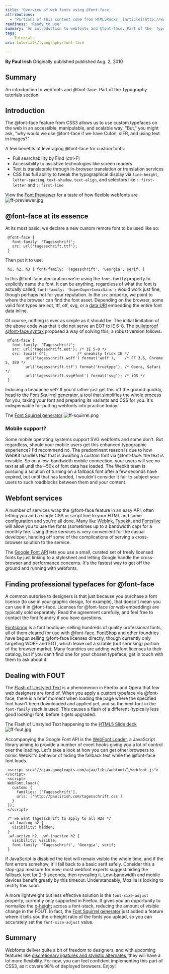 ```yaml
---
title: 'Overview of web fonts using @font-face'
attributions:
  - 'Portions of this content come from HTML5Rocks! [article](http://www.html5rocks.com/tutorials/webfonts/quick/)'
readiness: 'Ready to Use'
summary: 'An introduction to webfonts and @font-face. Part of the  Typography tutorials section.'
tags:
  - Tutorials
uri: tutorials/typography/font-face

---
```

**By Paul Irish**
Originally published published Aug. 2, 2010

## Summary

An introduction to webfonts and @font-face. Part of the Typography tutorials section.

## Introduction

The @font-face feature from CSS3 allows us to use custom typefaces on the web in an accessible, manipulable, and scalable way. "But," you might ask, "why would we use @font-face if we have Cufon, sIFR, and using text in images?"

A few benefits of leveraging @font-face for custom fonts:

-   Full searchability by Find (ctrl-F)
-   Accessibility to assistive technologies like screen readers
-   Text is translatable through in-browser translation or translation services
-   CSS has full ability to tweak the typographical display via `line-height`, `letter-spacing`, `text-shadow`, `text-align`, and selectors like `::first-letter` and `::first-line`

 View the [Font Previewer](http://code.google.com/webfonts/preview) for a taste of how flexible webfonts are ![ff-previewer.jpg](//static.webplatform.org/8/8b/ff-previewer.jpg)

## @font-face at its essence

At its most basic, we declare a new custom remote font to be used like so:

     @font-face {
       font-family: 'Tagesschrift';
       src: url('tagesschrift.ttf');
     }

Then put it to use:

     h1, h2, h3 { font-family: 'Tagesschrift', 'Georgia', serif; }

In this @font-face declaration we're using the `font-family` property to explicitly name the font. It can be anything, regardless of what the font is actually called; `font-family: 'SuperDuperComicSans';` would work just fine, though perhaps not for your reputation. In the `src` property, we point to where the browser can find the font asset. Depending on the browser, some valid font types are eot, ttf, otf, svg, or a [data URI](http://en.wikipedia.org/wiki/Data_URI_scheme) embedding the entire font data inline.

Of course, nothing is ever as simple as it should be. The initial limitation of the above code was that it did not serve an EOT to IE 6-8. The [bulletproof @font-face syntax](http://paulirish.com/2009/bulletproof-font-face-implementation-syntax/) proposed a way of solving this; a robust version follows.

     @font-face {
       font-family: 'Tagesschrift';
       src: url('tagesschrift.eot'); /* IE 5-8 */
       src: local('☺'),             /* sneakily trick IE */
             url('tagesschrift.woff') format('woff'),    /* FF 3.6, Chrome 5, IE9 */
             url('tagesschrift.ttf') format('truetype'), /* Opera, Safari */
             url('tagesschrift.svg#font') format('svg'); /* iOS */
     }

Inducing a headache yet? If you'd rather just get this off the ground quickly, head to the [Font Squirrel generator](http://www.fontsquirrel.com/fontface/generator), a tool that simplifies the whole process for you, taking your font and preparing its variants and CSS for you. It's indispensable for putting webfonts into practice today.

 The [Font Squirrel generator](http://www.fontsquirrel.com/fontface/generator) ![ff-squirrel.png](//static.webplatform.org/a/a8/ff-squirrel.png)

### Mobile support?

Some mobile operating systems support SVG webfonts and some don't. But regardless, should your mobile users get this enhanced typographic experience? I'd recommend no. The predominant reason is due to how WebKit handles text that is awaiting a custom font via @font-face: the text is invisible. So on a low-bandwidth mobile connection, your users will see no text at all until the \~50k of font data has loaded. The Webkit team is pursuing a solution of turning on a fallback font after a few seconds have expired, but until that has landed, I wouldn't consider it fair to subject your users to such roadblocks between them and your content.

## Webfont services

A number of services wrap the @font-face feature in an easy API, often letting you add a single CSS or script line to your HTML and some configuration and you're all done. Many like [WebInk](http://www.extensis.com/en/WebINK/), [Typekit](http://typekit.com/), and [Fontslive](http://www.fontslive.com/) will allow you to use the fonts (sometimes up to a bandwidth cap) for a monthly fee. Using these services is very convenient for the casual developer, handing off some of the complications of serving a cross-browser solution to the service.

The [Google Font API](http://code.google.com/apis/webfonts/) lets you use a small, curated set of freely licensed fonts by just linking to a stylesheet and letting Google handle the cross-browser and performance concerns. It's the fastest way to get off the ground and running with webfonts.

## Finding professional typefaces for @font-face

A common surprise to designers is that just because you purchase a font license (to use in your graphic design, for example), that doesn't mean you can use it in @font-face. Licenses for @font-face (or web embedding) are typically sold separately. Read the agreement carefully, and feel free to contact the font foundry if you have questions.

[Fontspring](http://fontspring.com) is a font boutique, selling hundreds of quality professional fonts, all of them cleared for use with @font-face. [FontShop](http://fontshop.com) and other foundries have begun selling @font-face licenses directly, though currently only targeting WOFF and EOT, which leave out a sizable (but shrinking) portion of the browser market. Many foundries are adding webfont licenses to their catalog, but if you can't find one for your chosen typeface, get in touch with them to ask about it.

## Dealing with FOUT

The [Flash of Unstyled Text](http://paulirish.com/2009/fighting-the-font-face-fout/) is a phenomenon in Firefox and Opera that few web designers are fond of. When you apply a custom typeface via @font-face, there is a brief moment when loading the page where the specified font hasn't been downloaded and applied yet, and so the next font in the `font-family` stack is used. This causes a flash of a different (typically less good looking) font, before it gets upgraded.

 The Flash of Unstyled Text happening to the [HTML5 Slide deck](http://slides.html5rocks.com) ![ff-fout.jpg](//static.webplatform.org/b/be/ff-fout.jpg)

Accompanying the Google Font API is the [WebFont Loader](http://code.google.com/apis/webfonts/docs/webfont_loader.html), a JavaScript library aiming to provide a number of event hooks giving you a lot of control over the loading. Let's take a look at how you can get other browsers to mimic WebKit's behavior of hiding the fallback text while the @font-face font loads.

     <script src="//ajax.googleapis.com/ajax/libs/webfont/1/webfont.js"></script>
     <script>
     WebFont.load({
       custom: {
         families: ['Tagesschrift'],
         urls: ['http://paulirish.com/tagesschrift.css']
       }
     });
     </script>

     /* we want Tagesschrift to apply to all H2s */
     .wf-loading h2 {
       visibility: hidden;
     }
     .wf-active h2, .wf-inactive h2 {
       visibility: visible;
       font-family: 'Tagesschrift', 'Georgia', serif;
     }

If JavaScript is disabled the text will remain visible the whole time, and if the font errors somehow, it'll fall back to a basic serif safely. Consider this a stop-gap measure for now; most webfont experts suggest hiding the fallback text for 2-5 seconds, then revealing it. Low-bandwidth and mobile devices benefit greatly by this timeout. Understandably, Mozilla is looking to rectify this soon.

A more lightweight but less effective solution is the `font-size-adjust` property, currently only supported in Firefox. It gives you an opportunity to normalize the [x-height](http://en.wikipedia.org/wiki/X-height) across a font-stack, reducing the amount of visible change in the FOUT. In fact, the [Font Squirrel generator](http://www.fontsquirrel.com/fontface/generator) just added a feature where it tells you the x-height ratio of the fonts you upload, so you can accurately set the `font-size-adjust` value.

## Summary

Webfonts deliver quite a bit of freedom to designers, and with upcoming features like [discretionary ligatures and stylistic alternates](http://hacks.mozilla.org/2009/10/font-control-for-designers/), they will have a lot more flexibility. For now, you can feel confident implementing this part of CSS3, as it covers 98% of deployed browsers. Enjoy!

